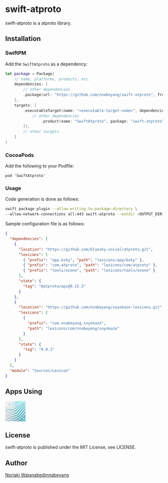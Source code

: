 # swift-atproto

swift-atproto is a atproto library.

## Installation

### SwiftPM

Add the `SwiftAtproto` as a dependency:

```swift
let package = Package(
    // name, platforms, products, etc.
    dependencies: [
        // other dependencies
        .package(url: "https://github.com/nnabeyang/swift-atproto", from: "0.29.0"),
    ],
    targets: [
        .executableTarget(name: "<executable-target-name>", dependencies: [
            // other dependencies
                .product(name: "SwiftAtproto", package: "swift-atproto"),
        ]),
        // other targets
    ]
)
```

### CocoaPods

Add the following to your Podfile:

```terminal
pod 'SwiftAtproto'
```

### Usage

Code generation is done as follows:
```bash
swift package plugin --allow-writing-to-package-directory \
--allow-network-connections all:443 swift-atproto --outdir <OUTPUT_DIR> --atproto-configuration ./.atproto.json
```

Sample configuration file is as follows:
```json
{
  "dependencies": [
    {
      "location": "https://github.com/bluesky-social/atproto.git",
      "lexicons": [
        { "prefix": "app.bsky", "path": "lexicons/app/bsky" },
        { "prefix": "com.atproto", "path": "lexicons/com/atproto" },
        { "prefix": "tools/ozone", "path": "lexicons/tools/ozone" }
      ],
      "state": {
        "tag": "@atproto/api@0.15.5"
      }
    },
    {
      "location": "https://github.com/nnabeyang/soyokaze-lexicons.git",
      "lexicons": [
        {
          "prefix": "com.nnabeyang.soyokaze",
          "path": "lexicons/com/nnabeyang/soyokaze"
        }
      ],
      "state": {
        "tag": "0.0.1"
      }
    }
  ],
  "module": "Sources/Lexicon"
}
```

## Apps Using

<p float="left">
    <a href="https://apps.apple.com/app/soyokaze/id6738971639"><img src="https://raw.githubusercontent.com/nnabeyang/swift-atproto/refs/heads/main/.github/assets/soyokaze.png" height="65"></a>
</p>

## License

swift-atproto is published under the MIT License, see LICENSE.

## Author
[Noriaki Watanabe@nnabeyang](https://bsky.app/profile/did:plc:bnh3bvyqr3vzxyvjdnrrusbr)
